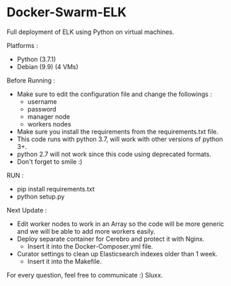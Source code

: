 # Docker-Swarm-ELK
Full deployment of ELK using Python on virtual machines.


Platforms :

*	Python (3.7.1)
*	Debian (9.9) (4 VMs)


Before  Running :
* Make sure to edit the configuration file and change the followings :
    * username
    * password
    * manager node
    * workers nodes
* Make sure you install the requirements from the requirements.txt file.
* This code runs with python 3.7, will work with other versions of python 3+.
* python 2.7 will not work since this code using deprecated formats.
* Don't forget to smile :)

RUN :
* pip install requirements.txt
* python setup.py


Next Update :

* Edit worker nodes to work in an Array so the code will be more generic and we will be able to add more workers easily.
* Deploy separate container for Cerebro and protect it with Nginx.
    * Insert it into the Docker-Composer.yml file.
* Curator settings to clean up Elasticsearch indexes older than 1 week.
    * Insert it into the Makefile.
    
    
For every question, feel free to communicate :)
Sluxx.
